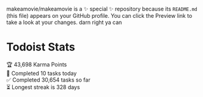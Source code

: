 makeamovie/makeamovie is a ✨ special ✨ repository because its `README.md` (this file) appears on your GitHub profile.
You can click the Preview link to take a look at your changes. darn right ya can

# Todoist Stats

<!-- TODO-IST:START -->
🏆  43,698 Karma Points           
🌸  Completed 10 tasks today           
✅  Completed 30,654 tasks so far           
⏳  Longest streak is 328 days
<!-- TODO-IST:END -->